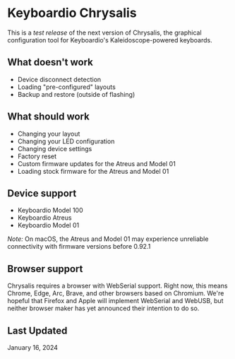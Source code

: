 # Keyboardio Chrysalis 

This is a *test release* of the next version of Chrysalis, the graphical configuration tool for Keyboardio's Kaleidoscope-powered keyboards. 

## What doesn't work

- Device disconnect detection
- Loading "pre-configured" layouts
- Backup and restore (outside of flashing)

## What should work

- Changing your layout
- Changing your LED configuration
- Changing device settings
- Factory reset
- Custom firmware updates for the Atreus and Model 01
- Loading stock firmware for the Atreus and Model 01

## Device support

- Keyboardio Model 100
- Keyboardio Atreus
- Keyboardio Model 01

*Note:* On macOS, the Atreus and Model 01 may experience unreliable connectivity with firmware versions before 0.92.1

## Browser support

Chrysalis requires a browser with WebSerial support. Right now, this means Chrome, Edge, Arc, Brave, and other browsers based on Chromium. We're hopeful that Firefox and Apple will implement WebSerial and WebUSB, but neither browser maker has yet announced their intention to do so.

## Last Updated

January 16, 2024
